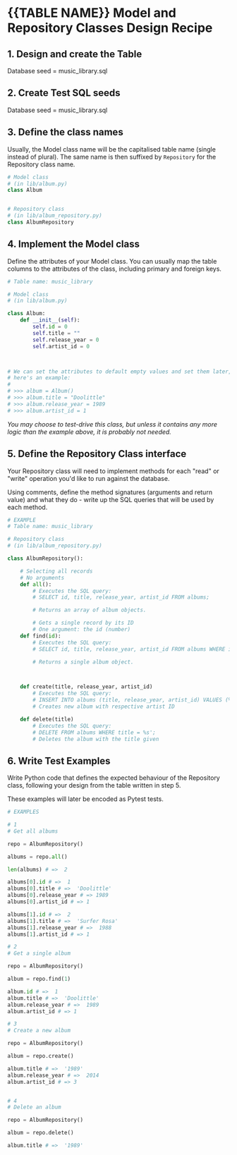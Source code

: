 # {{TABLE NAME}} Model and Repository Classes Design Recipe


## 1. Design and create the Table

Database seed = music_library.sql

## 2. Create Test SQL seeds

Database seed = music_library.sql

## 3. Define the class names

Usually, the Model class name will be the capitalised table name (single instead of plural). The same name is then suffixed by `Repository` for the Repository class name.

```python
# Model class
# (in lib/album.py)
class Album


# Repository class
# (in lib/album_repository.py)
class AlbumRepository

```

## 4. Implement the Model class

Define the attributes of your Model class. You can usually map the table columns to the attributes of the class, including primary and foreign keys.

```python
# Table name: music_library

# Model class
# (in lib/album.py)

class Album:
    def __init__(self):
        self.id = 0
        self.title = ""
        self.release_year = 0
        self.artist_id = 0



# We can set the attributes to default empty values and set them later,
# here's an example:
#
# >>> album = Album()
# >>> album.title = "Doolittle"
# >>> album.release_year = 1989
# >>> album.artist_id = 1

```

*You may choose to test-drive this class, but unless it contains any more logic than the example above, it is probably not needed.*

## 5. Define the Repository Class interface

Your Repository class will need to implement methods for each "read" or "write" operation you'd like to run against the database.

Using comments, define the method signatures (arguments and return value) and what they do - write up the SQL queries that will be used by each method.

```python
# EXAMPLE
# Table name: music_library

# Repository class
# (in lib/album_repository.py)

class AlbumRepository():

    # Selecting all records
    # No arguments
    def all():
        # Executes the SQL query:
        # SELECT id, title, release_year, artist_id FROM albums;

        # Returns an array of album objects.

        # Gets a single record by its ID
        # One argument: the id (number)
    def find(id):
        # Executes the SQL query:
        # SELECT id, title, release_year, artist_id FROM albums WHERE id = $1;

        # Returns a single album object.



    def create(title, release_year, artist_id)
        # Executes the SQL query:
        # INSERT INTO albums (title, release_year, artist_id) VALUES (%s, $1, $1);
        # Creates new album with respective artist ID

    def delete(title)
        # Executes the SQL query:
        # DELETE FROM albums WHERE title = %s'; 
        # Deletes the album with the title given

```

## 6. Write Test Examples

Write Python code that defines the expected behaviour of the Repository class, following your design from the table written in step 5.

These examples will later be encoded as Pytest tests.

```python
# EXAMPLES

# 1
# Get all albums

repo = AlbumRepository()

albums = repo.all()

len(albums) # =>  2

albums[0].id # =>  1
albums[0].title # =>  'Doolittle'
albums[0].release_year # => 1989
albums[0].artist_id # => 1

albums[1].id # =>  2
albums[1].title # =>  'Surfer Rosa'
albums[1].release_year # =>  1988
albums[1].artist_id # => 1

# 2
# Get a single album

repo = AlbumRepository()

album = repo.find(1)

album.id # =>  1
album.title # =>  'Doolittle'
album.release_year # =>  1989
album.artist_id # => 1

# 3 
# Create a new album

repo = AlbumRepository()

album = repo.create()

album.title # =>  '1989'
album.release_year # =>  2014
album.artist_id # => 3


# 4
# Delete an album

repo = AlbumRepository()

album = repo.delete()

album.title # =>  '1989'

```


